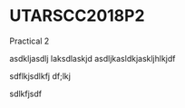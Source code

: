 # UTARSCC2018P2
Practical 2

asdkljasdlj
laksdlaskjd
asdljkasldkjaskljhlkjdf

sdflkjsdlkfj
df;lkj

sdlkfjsdf

